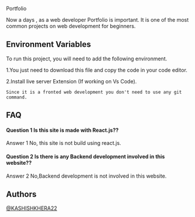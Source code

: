 Portfolio

Now a days , as a web developer Portfolio is important. It is  one of the most common projects on web development for beginners.
## Environment Variables

To run this project, you will need to add the following environment.

1.You just need to download this file and copy the code in your code editor.

2.Install live server Extension (If working on Vs Code).

    Since it is a fronted web development you don't need to use any git command.




## FAQ

#### Question 1 Is this site is made with React.js??

Answer 1 No, this site is not build using react.js.

#### Question 2 Is there is any Backend development involved in this website??

Answer 2 No,Backend development is not involved in this website.


## Authors

[@KASHISHKHERA22](https://github.com/KASHISHKHERA22)
